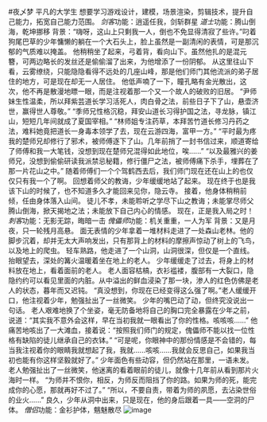 #夜乄梦
平凡的大学生
想要学习游戏设计，建模，场景渲染，剪辑技术，提升自己能力，拓宽自己能力范围。
*剑客*功能：逍遥任我，剑斩群星
*道士*功能：腾山倒海，乾坤挪移
背景：“嗨呀，这山上只剩我一人，倒也不免显得清寂了些许。”叼着狗尾巴草的少年慵懒的躺在一个大石头上，脸上虽然是一副清闲的表情，可是那沉郁的气质难以掩盖。
他稍稍坐了起来，弓着背，看向山下。虽然他扎的是混元簪，可两边略长的发丝还是偷偷溜了出来，为他增添了一份阴郁。
从这里往山下看，云雾缭绕，只能隐隐看得不远处的几座山峰，那是他们师门其他流派的弟子居住的地方，可是现在却无一人居住。
他低声喃了一下，瞳孔略有金光散出，这次，他不再是散漫地瞟一眼，而是注视着那一个又一个故人的破败的旧居。
“尹师妹生性温柔，所以拜紫芸道长学习活死人，肉白骨之法，前些日子下了山，悬壶济世，赢得世人尊敬。”
“季师兄性格沉稳，拜安山道长习得护国之法，寻龙脉，镇江山，短短几年间就成了夏国宰相。”
“林师姐专注药草，本拜苦竹道长修习丹药之法，难料她竟把道长一身毒本领学了去，现在云游四海，富甲一方。”
“平时最为疼我的楚师兄却修行了邪术，被师傅逐下了山。几年前捎了一封书信过来，顺道寄给了师傅和我一大笔钱，没想到现在楚师兄混得如此地位，唉......”
“以及最雅兴的姜师兄，没想到偷偷研读我派禁忌秘籍，修行僵尸之法，被师傅痛下杀手，埋葬在了那一片花山之中。”
随着师傅们一个个驾鹤西去后，我们师门现在还在山上的也仅仅只有我一个了啊。
回想着师父的教诲，少年缓缓地站了起来。
现在终于也是我该下山的时候了，也不知道多久才能回来见你，隐云寺。
接着，他身体稍稍前倾，任由身体落入山间。
徒儿不孝，未能聆听之学尽下山之教诲；未能掌尽师父腾山倒海，掀天揭地之法；未能放下自己内心的情感。
现在，正是我入局之时！
*刺客*功能：无影无踪，晦暗一击
*傀儡师*功能：机关重重，一人为军
背景：又是月夜，只一轮残月高悬。
面无表情的少年拿着一堆材料走进了一处森山老林。他的脚步沉着，却并无太大声响发出，只有那背上的材料的摩擦声惊动了树上的飞鸟，以及地上的爬虫。
轻车熟路，他走进了一个山洞，山洞很深，但仅是一个直线。抬眼望去，深处的篝火温暖着坐在地上的老人。
少年缓缓走了过去，将身上的材料放在地上，看着面前的老人。
老人面容枯槁，衣衫褴褛，腹部有一大裂口，隐隐约约可以看见里面的内脏。从中溢出的鲜血浸染了那一块，渗人的红色仿佛是老人的状态，暮年而又迟钝。
“真没想到，你现在已经变得这么强了啊。”老人缓缓开口，他注视着少年，勉强扯出了一丝微笑。
少年的嘴巴动了动，但终究没说出一句话。
老人艰难地换了个坐姿，毫无防备地将自己的胸口完全暴露在少年之前，说道：“其实我不意外会这样，早在当初我就一眼看出了你的性格。咳咳咳......”
他痛苦地咳出了一大滩血，接着说：“按照我们师门的规定，傀儡师不能以找一位性格有缺陷的徒儿继承自己的衣钵。”
“可是呢，你眼神中的那份情感是不会错的，每当我注视着你的眼睛我就想起了我，我就......咳咳......我就会反思自己，如果我当初也能有你这样坚毅就好了。”
少年面色有些动容，但仍然站在那里，一语未发。
老人勉强扯出了一丝微笑，他迷离的看着眼前的徒儿，就像十几年前从看到那片火海时一样。
“为师并不恨你，相反，为师反而阻挡了你的路。如果为师的死，能完成你的心愿，那就再好不过了。”
“所以，不要自责，带着为师的夙愿，去沾染世俗的业火......”
良久，少年从洞中出来，只是现在，他的身后跟着一具——空洞的尸体。
*僧侣*功能：金衫护体，魑魅散尽
![image](https://github.com/YeMeng222/YeMeng_414join/assets/146514912/1197c44e-70f7-4eb3-b329-839c21e872aa)
